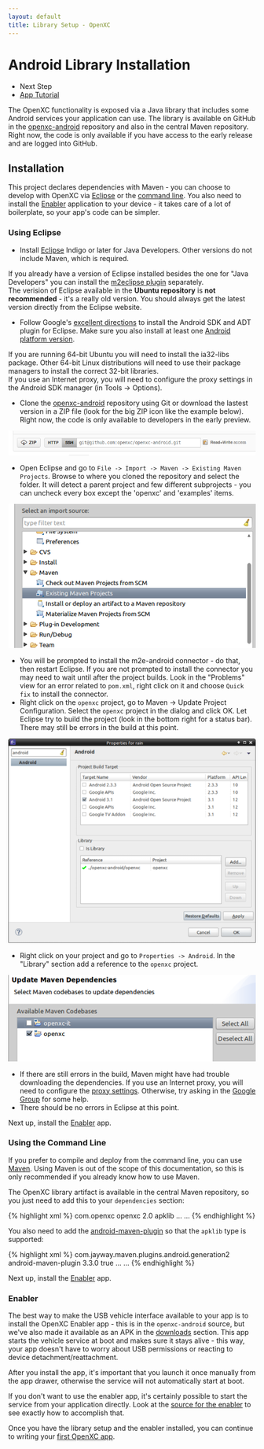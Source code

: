 ```yaml
---
layout: default
title: Library Setup - OpenXC
---
```


<div class="page-header">
    <h1>Android Library Installation</h1>
</div>

<div class="pull-right well">
    <ul class="nav nav-list">
        <li class="nav-header">Next Step</li>
        <li><a href="/getting-started/tutorial.html">
            App Tutorial <i class="icon-arrow-right"></i>
        </a></li>
    </p>
</div>

The OpenXC functionality is exposed via a Java library that includes some
Android services your application can use. The library is available on GitHub in
the [openxc-android][] repository and also in the central Maven repository.
Right now, the code is only available if you have access to the early release
and are logged into GitHub.


<div class="page-header">
    <h2>Installation</h2>
</div>

This project declares dependencies with Maven - you can choose to develop with
OpenXC via [Eclipse](#eclipse) or the [command line](#cli). You also need to
install the [Enabler](#enabler) application to your device - it takes care of a
lot of boilerplate, so your app's code can be simpler.

<div class="page-header">
    <h3><a name="eclipse">Using Eclipse</a></h3>
</div>

* Install [Eclipse](http://www.eclipse.org/downloads/) Indigo or later for Java
  Developers. Other versions do not include Maven, which is required.
<div class="alert alert-info">
If you already have a version of Eclipse installed besides the one for
"Java Developers" you can install the
<a href="http://www.eclipse.org/m2e/download/">m2eclipse plugin</a> separately.
</div>

<div class="alert alert-error">
The verision of Eclipse available in the <strong>Ubuntu repository</strong> is
<strong>not recommended</strong> - it's a really old version. You should always
get the latest version directly from the Eclipse website.
</div>

* Follow Google's
  [excellent directions](http://developer.android.com/sdk/index.html) to
  install the Android SDK and ADT plugin for Eclipse. Make sure you also install
  at least one
  [Android platform version](http://developer.android.com/sdk/installing/adding-packages.html).

<div class="alert alert-error">
If you are running 64-bit Ubuntu you will need to install the ia32-libs package.
Other 64-bit Linux distributions will need to use their package managers to
install the correct 32-bit libraries.
</div>

<div class="alert alert-error">
If you use an Internet proxy, you will need to configure the proxy settings in
the Android SDK manager (in Tools -> Options).
</div>

* Clone the [openxc-android][] repository using Git or download the lastest
  version in a ZIP file (look for the big ZIP icon like the example below).
  Right now, the code is only available to developers in the early preview.

<a href="https://github.com/openxc/openxc-android">
<img src="/images/screenshots/github.png" />
</a>

* Open Eclipse and go to `File -> Import -> Maven -> Existing Maven Projects`.
  Browse to where you cloned the repository and select the folder. It will
  detect a parent project and few different subprojects - you can uncheck every
  box except the 'openxc' and 'examples' items.

![Importing a Maven Project in Eclipse](/images/screenshots/eclipse-import-maven.png)

* You will be prompted to install the m2e-android connector - do that, then
  restart Eclipse. If you are not prompted to install the connector you may need
  to wait until after the project builds. Look in the "Problems" view for an
  error related to `pom.xml`, right click on it and choose `Quick fix` to
  install the connector.
* Right click on the `openxc` project, go to Maven -> Update Project
  Configuration. Select the `openxc` project in the dialog and click OK. Let
  Eclipse try to build the project (look in the bottom right for a status bar).
  There may still be errors in the build at this point.

![Changing the Project Dependencies](/images/screenshots/eclipse-project-dependency.png)

* Right click on your project and go to `Properties -> Android`.
    In the "Library" section add a reference to the `openxc` project.

![Updating the Maven project config](/images/screenshots/eclipse-update-maven.png)

* If there are still errors in the build, Maven might have had trouble
  downloading the dependencies. If you use an Internet proxy, you will need to
  configure the [proxy settings](http://maven.apache.org/guides/mini/guide-proxies.html).
  Otherwise, try asking in the [Google Group](/discuss.html) for some help.
* There should be no errors in Eclipse at this point.

Next up, install the [Enabler](#enabler) app.

<div class="page-header">
    <h3><a name="cli">Using the Command Line</a></h3>
</div>

If you prefer to compile and deploy from the command line, you can use
[Maven](http://maven.apache.org/download.html). Using Maven is out of the scope
of this documentation, so this is only recommended if you already know how to
use Maven.

The OpenXC library artifact is available in the central Maven repository, so you
just need to add this to your `dependencies` section:

{% highlight xml %}
<dependencyManagement>
    <dependencies>
        <dependency>
            <groupId>com.openxc</groupId>
            <artifactId>openxc</artifactId>
            <version>2.0</version>
            <type>apklib</type>
        </dependency>
        ...
    </dependencies>
    ...
</dependencyManagement>
{% endhighlight %}

You also need to add the
[android-maven-plugin](http://code.google.com/p/maven-android-plugin/) so that
the `apklib` type is supported:

{% highlight xml %}
<build>
    <pluginManagement>
        <plugins>
            <plugin>
                <groupId>com.jayway.maven.plugins.android.generation2</groupId>
                <artifactId>android-maven-plugin</artifactId>
                <version>3.3.0</version>
                <extensions>true</extensions>
            </plugin>
        </plugins>
        ...
    </pluginManagement>
    ...
</build>
{% endhighlight %}

Next up, install the [Enabler](#enabler) app.

<div class="page-header">
    <h3><a name="enabler">Enabler</a></h3>
</div>

The best way to make the USB vehicle interface available to your app is to
install the OpenXC Enabler app - this is in the `openxc-android` source, but
we've also made it available as an APK in the [downloads][] section. This app
starts the vehicle service at boot and makes sure it stays alive - this way,
your app doesn't have to worry about USB permissions or reacting to device
detachment/reattachment.

After you install the app, it's important that you launch it once manually from
the app drawer, otherwise the service will not automatically start at boot.

If you don't want to use the enabler app, it's certainly possible to start the
service from your application directly. Look at the [source for the
enabler][enabler] to see exactly how to accomplish that.

Once you have the library setup and the enabler installed, you can continue to
writing your [first OpenXC app](/getting-started/tutorial.html).


[downloads]: https://github.com/openxc/openxc-android/downloads
[enabler]: https://github.com/openxc/openxc-android/tree/master/enabler
[openxc-android]: https://github.com/openxc/openxc-android

